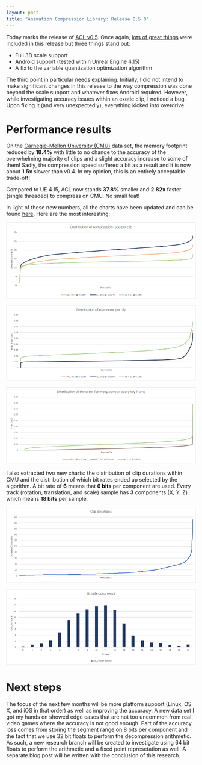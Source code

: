 ```yaml
---
layout: post
title: "Animation Compression Library: Release 0.5.0"
---
```

Today marks the release of [ACL v0.5](https://github.com/nfrechette/acl/releases/tag/v0.5.0). Once again, [lots of great things](https://github.com/nfrechette/acl/blob/develop/CHANGELOG.md) were included in this release but three things stand out:

*  Full 3D scale support
*  Android support (tested within Unreal Engine 4.15)
*  A fix to the variable quantization optimization algorithm

The third point in particular needs explaining. Initially, I did not intend to make significant changes in this release to the way compression was done beyond the scale support and whatever fixes Android required.
However, while investigating accuracy issues within an exotic clip, I noticed a bug. Upon fixing it (and very unexpectedly), everything kicked into overdrive.

# Performance results

On the [Carnegie-Mellon University (CMU)](http://mocap.cs.cmu.edu/) data set, the memory footprint reduced by **18.4%** with little to no change to the accuracy of the overwhelming majority of clips and a slight accuracy increase to some of them!
Sadly, the compression speed suffered a bit as a result and it is now about **1.5x** slower than v0.4. In my opinion, this is an entirely acceptable trade-off!

Compared to UE 4.15, ACL now stands **37.8%** smaller and **2.82x** faster (single threaded) to compress on CMU. No small feat!

In light of these new numbers, all the charts have been updated and can be found [here](https://github.com/nfrechette/acl/blob/develop/docs/cmu_performance.md). Here are the most interesting:

![Compression ratio distribution](/public/acl/acl_cmu_v050_compression_ratio_distribution.png)

![Max error distribution](/public/acl/acl_cmu_v050_max_error_distribution.png)

![Distribution of the error for every bone at every key frame](/public/acl/acl_cmu_v050_exhaustive_error.png)

I also extracted two new charts: the distribution of clip durations within CMU and the distribution of which bit rates ended up selected by the algorithm. A bit rate of **6** means that **6 bits** per component are used. Every track (rotation, translation, and scale) sample has **3** components (X, Y, Z) which means **18 bits** per sample.

![Clip duration distribution](/public/acl/acl_cmu_v050_clip_durations.png)

![Bit rate distribution](/public/acl/acl_cmu_v050_bit_rates.png)

# Next steps

The focus of the next few months will be more platform support (Linux, OS X, and iOS in that order) as well as improving the accuracy. A new data set I got my hands on showed edge cases that are not too uncommon from real video games where the accuracy is not good enough. Part of the accuracy loss comes from storing the segment range on 8 bits per component and the fact that we use 32 bit floats to perform the decompression arithmetic. As such, a new research branch will be created to investigate using 64 bit floats to perform the arithmetic and a fixed point represetation as well. A separate blog post will be written with the conclusion of this research.
